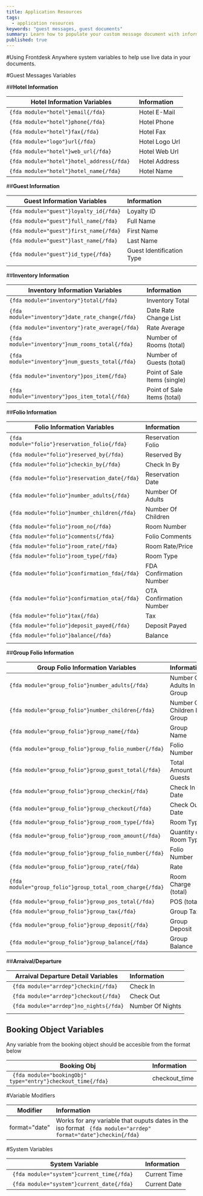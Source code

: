 ```yaml
---
title: Application Resources
tags: 
  - application resources
keywords: "guest messages, guest documents"
summary: Learn how to populate your custom message document with information regarding a folio.
published: true
---
```



#Using Frontdesk Anywhere system variables to help use live data in your documents.


#Guest Messages Variables


##**Hotel Information**

| Hotel Information Variables                                               |  Information                       |
|---------------------------------------------------------------------------|:-----------------------------------|
| ``` {fda module="hotel"}email{/fda}  ```                                  | Hotel E-Mail                       |
| ``` {fda module="hotel"}phone{/fda}  ```                                  | Hotel Phone                        |
| ``` {fda module="hotel"}fax{/fda}  ```                                    | Hotel Fax                          |
| ``` {fda module="logo"}url{/fda}  ```                                     | Hotel Logo Url                     |
| ``` {fda module="hotel"}web_url{/fda}  ```                                | Hotel Web Url                      | ## not yet implemented on backend
| ``` {fda module="hotel"}hotel_address{/fda}  ```                          | Hotel Address                      | ## not yet implemented on backend
| ``` {fda module="hotel"}hotel_name{/fda}  ```                             | Hotel Name                         | ## not yet implemented on backend

##**Guest Information**

| Guest Information Variables                                               |  Information                       |
|---------------------------------------------------------------------------|:-----------------------------------|
| ``` {fda module="guest"}loyalty_id{/fda}  ```                             | Loyalty ID                         |
| ``` {fda module="guest"}full_name{/fda}  ```                              | Full Name                          |
| ``` {fda module="guest"}first_name{/fda} ```                              | First Name                         |
| ``` {fda module="guest"}last_name{/fda}  ```                              | Last Name                          |
| ``` {fda module="guest"}id_type{/fda}  ```                                | Guest Identification Type          |
|                                                                           |                                    |


##**Inventory Information**

| Inventory Information Variables                                              | Information                  |
| -----------------------------------------------------------------------------|:-----------------------------|
| ``` {fda module="inventory"}total{/fda}        ```                           | Inventory Total              |
| ``` {fda module="inventory"}date_rate_change{/fda} ```                       | Date Rate Change List        |
| ``` {fda module="inventory"}rate_average{/fda} ```                           | Rate Average                 |
| ``` {fda module="inventory"}num_rooms_total{/fda} ```                        | Number of Rooms (total)      | ## not yet implemented on backend
| ``` {fda module="inventory"}num_guests_total{/fda} ```                       | Number of Guests (total)     | ## not yet implemented on backend
| ``` {fda module="inventory"}pos_item{/fda} ```                               | Point of Sale Items (single) | ## not yet implemented on backend
| ``` {fda module="inventory"}pos_item_total{/fda} ```                         | Point of Sale Items (total)  | ## not yet implemented on backend
 


##**Folio Information**

| Folio Information Variables                                                  | Information             |
| -----------------------------------------------------------------------------|:------------------------|
| ```` {fda module="folio"}reservation_folio{/fda}  ````                       | Reservation Folio       |
| ```` {fda module="folio"}reserved_by{/fda}        ````                       | Reserved By             |
| ```` {fda module="folio"}checkin_by{/fda}         ````                       | Check In By             |
| ```` {fda module="folio"}reservation_date{/fda}   ````                       | Reservation Date        |
| ```` {fda module="folio"}number_adults{/fda}      ````                       | Number Of Adults        |
| ```` {fda module="folio"}number_children{/fda}    ````                       | Number Of Children      |
| ```` {fda module="folio"}room_no{/fda}            ````                       | Room Number             |
| ```` {fda module="folio"}comments{/fda}           ````                       | Folio Comments          |
| ```` {fda module="folio"}room_rate{/fda}           ````                      | Room Rate/Price         | ## not yet implemented on backend
| ```` {fda module="folio"}room_type{/fda}           ````                      | Room Type               | ## not yet implemented on backend
| ```` {fda module="folio"}confirmation_fda{/fda}           ````               | FDA Confirmation Number | ## not yet implemented on backend
| ```` {fda module="folio"}confirmation_ota{/fda}           ````               | OTA Confirmation Number | ## not yet implemented on backend
| ```` {fda module="folio"}tax{/fda}           ````                            | Tax                     | ## not yet implemented on backend
| ```` {fda module="folio"}deposit_payed{/fda}           ````                  | Deposit Payed 			 | ## not yet implemented on backend
| ```` {fda module="folio"}balance{/fda}           ````                        | Balance                 | ## not yet implemented on backend
|                                                                              |                         |

##**Group Folio Information**

| Group Folio Information Variables                                            | Information                   |
| -----------------------------------------------------------------------------|:------------------------------|
| ```` {fda module="group_folio"}number_adults{/fda}      ````                 | Number Of Adults In Group     |
| ```` {fda module="group_folio"}number_children{/fda}    ````                 | Number Of Children In Group   |
| ```` {fda module="group_folio"}group_name{/fda}    ````                      | Group Name                    | ## not yet implemented on backend
| ```` {fda module="group_folio"}group_folio_number{/fda}    ````              | Folio Number                  | ## not yet implemented on backend
| ```` {fda module="group_folio"}group_guest_total{/fda}    ````               | Total Amount Guests           | ## not yet implemented on backend
| ```` {fda module="group_folio"}group_checkin{/fda}    ````                   | Check In Date                 | ## not yet implemented on backend
| ```` {fda module="group_folio"}group_checkout{/fda}    ````                  | Check Out Date                | ## not yet implemented on backend
| ```` {fda module="group_folio"}group_room_type{/fda}    ````                 | Room Type                     | ## not yet implemented on backend
| ```` {fda module="group_folio"}group_room_amount{/fda}    ````               | Quantity of Room Type         | ## not yet implemented on backend
| ```` {fda module="group_folio"}group_folio_number{/fda}    ````              | Folio Number                  | ## not yet implemented on backend
| ```` {fda module="group_folio"}group_rate{/fda}    ````                      | Rate                          | ## not yet implemented on backend
| ```` {fda module="group_folio"}group_total_room_charge{/fda}    ````         | Room Charge (total)           | ## not yet implemented on backend
| ```` {fda module="group_folio"}group_pos_total{/fda}    ````                 | POS (total)                   | ## not yet implemented on backend
| ```` {fda module="group_folio"}group_tax{/fda}    ````                       | Group Tax                     | ## not yet implemented on backend
| ```` {fda module="group_folio"}group_deposit{/fda}    ````                   | Group Deposit                 | ## not yet implemented on backend
| ```` {fda module="group_folio"}group_balance{/fda}    ````                   | Group Balance                 | ## not yet implemented on backend


##**Arraival/Departure**

| Arraival Departure Detail Variables                                          | Information        |
|------------------------------------------------------------------------------|:-------------------|
| ```  {fda module="arrdep"}checkin{/fda}   ```                                | Check In           |
| ```  {fda module="arrdep"}checkout{/fda}  ```                                | Check Out          |
| ```  {fda module="arrdep"}no_nights{/fda} ```                                | Number Of Nights   |
|                                                                              |                    |


## **Booking Object Variables**
Any variable from the booking object should be accesible from the format below

| Booking Obj                                                                  | Information        |
|------------------------------------------------------------------------------|:-------------------|
| ```  {fda module="bookingObj" type="entry"}checkout_time{/fda}   ```         | checkout_time      |


#Variable Modifiers

| Modifier                 | Information                                                                                                                             |
|--------------------------|:----------------------------------------------------------------------------------------------------------------------------------------|
|   format="date"          |   Works for any variable that ouputs dates in the iso format  ```  {fda module="arrdep" format="date"}checkin{/fda}   ```               |

#System Variables

| System Variable                                                              | Information        |
|------------------------------------------------------------------------------|:-------------------|
| ```  {fda module="system"}current_time{/fda}   ```                           | Current Time       |
| ```  {fda module="system"}current_date{/fda}   ```                           | Current Date       |
